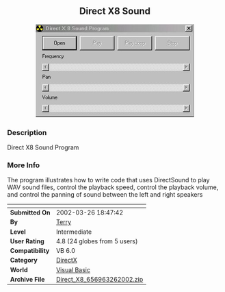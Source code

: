 ﻿<div align="center">

## Direct X8 Sound

<img src="Dir X.jpg">
</div>

### Description

Direct X8 Sound Program
 
### More Info
 
The program illustrates how to write code that uses DirectSound to play WAV sound files, control the playback speed, control the playback volume, and control the panning of sound between the left and right speakers


<span>             |<span>
---                |---
**Submitted On**   |2002-03-26 18:47:42
**By**             |[Terry](https://github.com/Planet-Source-Code/PSCIndex/blob/master/ByAuthor/terry.md)
**Level**          |Intermediate
**User Rating**    |4.8 (24 globes from 5 users)
**Compatibility**  |VB 6\.0
**Category**       |[DirectX](https://github.com/Planet-Source-Code/PSCIndex/blob/master/ByCategory/directx__1-44.md)
**World**          |[Visual Basic](https://github.com/Planet-Source-Code/PSCIndex/blob/master/ByWorld/visual-basic.md)
**Archive File**   |[Direct\_X8\_656963262002\.zip](https://github.com/Planet-Source-Code/terry-direct-x8-sound__1-33101/archive/master.zip)








